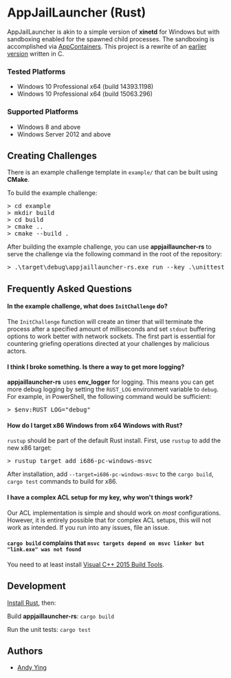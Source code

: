 # AppJailLauncher (Rust)

AppJailLauncher is akin to a simple version of **xinetd** for Windows but with sandboxing enabled for the spawned child processes. The sandboxing is accomplished via [AppContainers](https://goo.gl/5gNlUy). This project is a rewrite of an [earlier version](https://github.com/trailofbits/AppJailLauncher) written in C.

### Tested Platforms
 * Windows 10 Professional x64 (build 14393.1198)
 * Windows 10 Professional x64 (build 15063.296)

### Supported Platforms
 * Windows 8 and above
 * Windows Server 2012 and above
 
## Creating Challenges

There is an example challenge template in `example/` that can be built using **CMake**.

To build the example challenge:
<pre>
> cd example
> mkdir build
> cd build
> cmake ..
> cmake --build .
</pre>

After building the example challenge, you can use **appjaillauncher-rs** to serve the challenge via the following command in the root of the repository:

<pre>
> .\target\debug\appjaillauncher-rs.exe run --key .\unittest_support\pub\key2.txt .\example\build\Debug\example_challenge.exe
</pre>

## Frequently Asked Questions

#### In the example challenge, what does `InitChallenge` do?
The `InitChallenge` function will create an timer that will terminate the process after a specified amount of milliseconds and  set `stdout` buffering options to work better with network sockets. The first part is essential for countering griefing operations directed at your challenges by malicious actors.

#### I think I broke something. Is there a way to get more logging?
**appjaillauncher-rs** uses **env_logger** for logging. This means you can get more debug logging by setting the `RUST_LOG` environment variable to `debug`. For example, in PowerShell, the following command would be sufficient: 
<pre>
> $env:RUST_LOG="debug"
</pre>

#### How do I target x86 Windows from x64 Windows with Rust?
`rustup` should be part of the default Rust install. First, use `rustup` to add the new x86 target:
<pre>
> rustup target add i686-pc-windows-msvc
</pre>
After installation, add `--target=i686-pc-windows-msvc` to the `cargo build`, `cargo test` commands to build for x86.

#### I have a complex ACL setup for my key, why won't things work?
Our ACL implementation is simple and should work on _most_ configurations. However, it is entirely possible that for complex ACL setups, this will not work as intended. If you run into any issues, file an issue.

#### `cargo build` complains that `msvc targets depend on msvc linker but "link.exe" was not found`
You need to at least install [Visual C++ 2015 Build Tools](http://go.microsoft.com/fwlink/?LinkId=691126&fixForIE=.exe).

## Development
[Install Rust](https://www.rust-lang.org/en-US/install.html), then:

Build **appjaillauncher-rs**: `cargo build`

Run the unit tests: `cargo test`

## Authors
 * [Andy Ying](https://github.com/yying)
